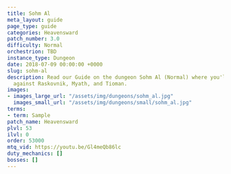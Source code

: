 ```yaml
---
title: Sohm Al
meta_layout: guide
page_type: guide
categories: Heavensward
patch_number: 3.0
difficulty: Normal
orchestrion: TBD
instance_type: Dungeon
date: 2018-07-09 00:00:00 +0000
slug: sohm-al
description: Read our Guide on the dungeon Sohm Al (Normal) where you'll face off
  against Raskovnik, Myath, and Tioman.
images:
- images_large_url: "/assets/img/dungeons/sohm_al.jpg"
  images_small_url: "/assets/img/dungeons/small/sohm_al.jpg"
terms:
- term: Sample
patch_name: Heavensward
plvl: 53
ilvl: 0
order: 53000
mtq_vid: https://youtu.be/Gl4meQb86lc
duty_mechanics: []
bosses: []
---
```


